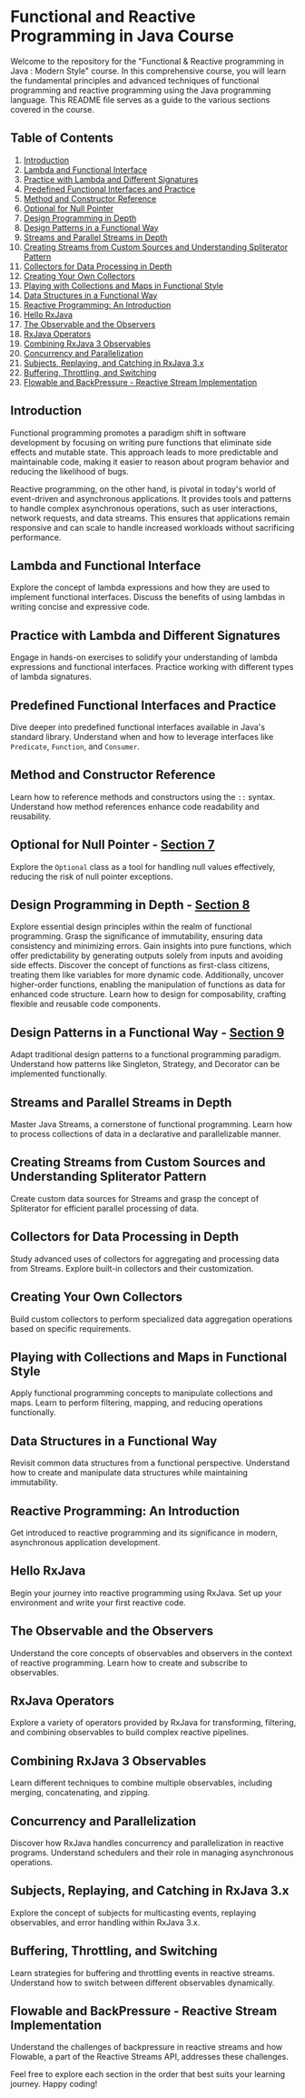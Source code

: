 # Functional and Reactive Programming in Java Course

Welcome to the repository for the "Functional & Reactive programming in Java : Modern Style" course. In this comprehensive course, you will learn the fundamental principles and advanced techniques of functional programming and reactive programming using the Java programming language. This README file serves as a guide to the various sections covered in the course.

## Table of Contents

1. [Introduction](#introduction)
2. [Lambda and Functional Interface](#lambda-and-functional-interface)
3. [Practice with Lambda and Different Signatures](#practice-with-lambda-and-different-signatures)
4. [Predefined Functional Interfaces and Practice](#predefined-functional-interfaces-and-practice)
5. [Method and Constructor Reference](#method-and-constructor-reference)
6. [Optional for Null Pointer](#optional-for-null-pointer)
7. [Design Programming in Depth](#design-programming-in-depth)
8. [Design Patterns in a Functional Way](#design-patterns-in-a-functional-way)
9. [Streams and Parallel Streams in Depth](#streams-and-parallel-streams-in-depth)
10. [Creating Streams from Custom Sources and Understanding Spliterator Pattern](#creating-streams-from-custom-sources-and-understanding-spliterator-pattern)
11. [Collectors for Data Processing in Depth](#collectors-for-data-processing-in-depth)
12. [Creating Your Own Collectors](#creating-your-own-collectors)
13. [Playing with Collections and Maps in Functional Style](#playing-with-collections-and-maps-in-functional-style)
14. [Data Structures in a Functional Way](#data-structures-in-a-functional-way)
15. [Reactive Programming: An Introduction](#reactive-programming-an-introduction)
16. [Hello RxJava](#hello-rxjava)
17. [The Observable and the Observers](#the-observable-and-the-observers)
18. [RxJava Operators](#rxjava-operators)
19. [Combining RxJava 3 Observables](#combining-rxjava-3-observables)
20. [Concurrency and Parallelization](#concurrency-and-parallelization)
21. [Subjects, Replaying, and Catching in RxJava 3.x](#subjects-replaying-and-catching-in-rxjava-3x)
22. [Buffering, Throttling, and Switching](#buffering-throttling-and-switching)
23. [Flowable and BackPressure - Reactive Stream Implementation](#flowable-and-backpressure-reactive-stream-implementation)

## Introduction
Functional programming promotes a paradigm shift in software development by focusing on writing pure functions that eliminate side effects and mutable state. This approach leads to more predictable and maintainable code, making it easier to reason about program behavior and reducing the likelihood of bugs.

Reactive programming, on the other hand, is pivotal in today's world of event-driven and asynchronous applications. It provides tools and patterns to handle complex asynchronous operations, such as user interactions, network requests, and data streams. This ensures that applications remain responsive and can scale to handle increased workloads without sacrificing performance.


## Lambda and Functional Interface
Explore the concept of lambda expressions and how they are used to implement functional interfaces. Discuss the benefits of using lambdas in writing concise and expressive code.

## Practice with Lambda and Different Signatures
Engage in hands-on exercises to solidify your understanding of lambda expressions and functional interfaces. Practice working with different types of lambda signatures.

## Predefined Functional Interfaces and Practice
Dive deeper into predefined functional interfaces available in Java's standard library. Understand when and how to leverage interfaces like `Predicate`, `Function`, and `Consumer`.

## Method and Constructor Reference
Learn how to reference methods and constructors using the `::` syntax. Understand how method references enhance code readability and reusability.

## Optional for Null Pointer -  [Section 7](https://github.com/ediaz13/FunctionalProgrammingJava/tree/main/src/com/basicsstrong/functional/section7)
Explore the `Optional` class as a tool for handling null values effectively, reducing the risk of null pointer exceptions.

## Design Programming in Depth - [Section 8](https://github.com/ediaz13/FunctionalProgrammingJava/tree/main/src/com/basicsstrong/functional/section7)
Explore essential design principles within the realm of functional programming. Grasp the significance of immutability, ensuring data consistency and minimizing errors. Gain insights into pure functions, which offer predictability by generating outputs solely from inputs and avoiding side effects. Discover the concept of functions as first-class citizens, treating them like variables for more dynamic code. Additionally, uncover higher-order functions, enabling the manipulation of functions as data for enhanced code structure. Learn how to design for composability, crafting flexible and reusable code components.

## Design Patterns in a Functional Way - [Section 9](https://github.com/ediaz13/FunctionalProgrammingJava/tree/main/src/com/basicsstrong/functional/section7)
Adapt traditional design patterns to a functional programming paradigm. Understand how patterns like Singleton, Strategy, and Decorator can be implemented functionally.

## Streams and Parallel Streams in Depth
Master Java Streams, a cornerstone of functional programming. Learn how to process collections of data in a declarative and parallelizable manner.

## Creating Streams from Custom Sources and Understanding Spliterator Pattern
Create custom data sources for Streams and grasp the concept of Spliterator for efficient parallel processing of data.

## Collectors for Data Processing in Depth
Study advanced uses of collectors for aggregating and processing data from Streams. Explore built-in collectors and their customization.

## Creating Your Own Collectors
Build custom collectors to perform specialized data aggregation operations based on specific requirements.

## Playing with Collections and Maps in Functional Style
Apply functional programming concepts to manipulate collections and maps. Learn to perform filtering, mapping, and reducing operations functionally.

## Data Structures in a Functional Way
Revisit common data structures from a functional perspective. Understand how to create and manipulate data structures while maintaining immutability.

## Reactive Programming: An Introduction
Get introduced to reactive programming and its significance in modern, asynchronous application development.

## Hello RxJava
Begin your journey into reactive programming using RxJava. Set up your environment and write your first reactive code.

## The Observable and the Observers
Understand the core concepts of observables and observers in the context of reactive programming. Learn how to create and subscribe to observables.

## RxJava Operators
Explore a variety of operators provided by RxJava for transforming, filtering, and combining observables to build complex reactive pipelines.

## Combining RxJava 3 Observables
Learn different techniques to combine multiple observables, including merging, concatenating, and zipping.

## Concurrency and Parallelization
Discover how RxJava handles concurrency and parallelization in reactive programs. Understand schedulers and their role in managing asynchronous operations.

## Subjects, Replaying, and Catching in RxJava 3.x
Explore the concept of subjects for multicasting events, replaying observables, and error handling within RxJava 3.x.

## Buffering, Throttling, and Switching
Learn strategies for buffering and throttling events in reactive streams. Understand how to switch between different observables dynamically.

## Flowable and BackPressure - Reactive Stream Implementation
Understand the challenges of backpressure in reactive streams and how Flowable, a part of the Reactive Streams API, addresses these challenges.

Feel free to explore each section in the order that best suits your learning journey. Happy coding!
